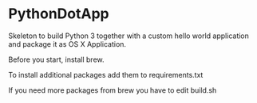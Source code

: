 # PythonDotApp

Skeleton to build Python 3 together with a custom hello world application and package it as OS X Application.

Before you start, install brew.

To install additional packages add them to requirements.txt

If you need more packages from brew you have to edit build.sh
